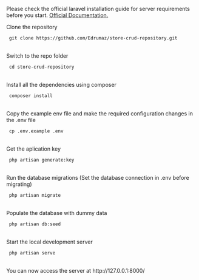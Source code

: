 <p>Please check the official laravel installation guide for server requirements before you start. <a href="https://laravel.com/docs/6.x"> Official Documentation. </a></p>

<p> Clone the repository </p>
<code> git clone https://github.com/Edrumaz/store-crud-repository.git </code><br>
<br><p>Switch to the repo folder </p>
<code> cd store-crud-repository </code><br>
<br><p> Install all the dependencies using composer </p>
<code> composer install </code><br>
<br><p> Copy the example env file and make the required configuration changes in the .env file </p>
<code> cp .env.example .env </code><br>
<br><p>Get the aplication key </p>
<code> php artisan generate:key </code><br>
<br><p> Run the database migrations (Set the database connection in .env before migrating) </p>
<code> php artisan migrate </code><br>
<br><p> Populate the database with dummy data </p>
<code> php artisan db:seed </code><br>
<br><p> Start the local development server </p>
<code> php artisan serve </code><br>
<br><p> You can now access the server at http://127.0.0.1:8000/ </p>

